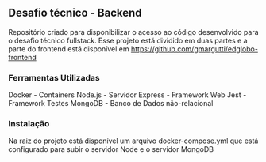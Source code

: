 ## Desafio técnico - Backend

Repositório criado para disponibilizar o acesso ao código desenvolvido para o desafio técnico fullstack.
Esse projeto está dividido em duas partes e a parte do frontend está disponível em https://github.com/gmargutti/edglobo-frontend

### Ferramentas Utilizadas

Docker - Containers
Node.js - Servidor
Express - Framework Web
Jest - Framework Testes
MongoDB - Banco de Dados não-relacional

### Instalação

Na raiz do projeto está disponível um arquivo docker-compose.yml que está configurado para subir o servidor Node e o servidor MongoDB
